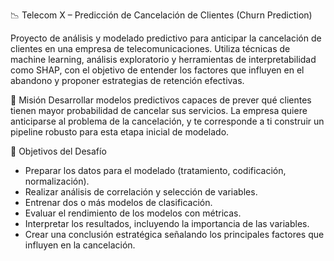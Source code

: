 📉 Telecom X – Predicción de Cancelación de Clientes (Churn Prediction)

Proyecto de análisis y modelado predictivo para anticipar la cancelación de clientes en una empresa de telecomunicaciones. Utiliza técnicas de machine learning, 
análisis exploratorio y herramientas de interpretabilidad como SHAP, con el objetivo de entender los factores que influyen en el abandono y proponer estrategias 
de retención efectivas.

🎯 Misión
Desarrollar modelos predictivos capaces de prever qué clientes tienen mayor probabilidad de cancelar sus servicios.
La empresa quiere anticiparse al problema de la cancelación, y te corresponde a ti construir un pipeline robusto para esta etapa inicial de modelado.

🧠 Objetivos del Desafío
- Preparar los datos para el modelado (tratamiento, codificación, normalización).
- Realizar análisis de correlación y selección de variables.
- Entrenar dos o más modelos de clasificación.
- Evaluar el rendimiento de los modelos con métricas.
- Interpretar los resultados, incluyendo la importancia de las variables.
- Crear una conclusión estratégica señalando los principales factores que influyen en la cancelación.

